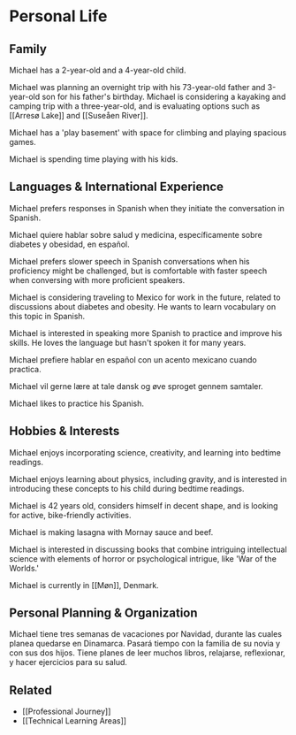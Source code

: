 # Personal Life

## Family
Michael has a 2-year-old and a 4-year-old child.

Michael was planning an overnight trip with his 73-year-old father and 3-year-old son for his father's birthday. Michael is considering a kayaking and camping trip with a three-year-old, and is evaluating options such as [[Arresø Lake]] and [[Suseåen River]].

Michael has a 'play basement' with space for climbing and playing spacious games.

Michael is spending time playing with his kids.

## Languages & International Experience
Michael prefers responses in Spanish when they initiate the conversation in Spanish.

Michael quiere hablar sobre salud y medicina, específicamente sobre diabetes y obesidad, en español.

Michael prefers slower speech in Spanish conversations when his proficiency might be challenged, but is comfortable with faster speech when conversing with more proficient speakers.

Michael is considering traveling to Mexico for work in the future, related to discussions about diabetes and obesity. He wants to learn vocabulary on this topic in Spanish.

Michael is interested in speaking more Spanish to practice and improve his skills. He loves the language but hasn't spoken it for many years.

Michael prefiere hablar en español con un acento mexicano cuando practica.

Michael vil gerne lære at tale dansk og øve sproget gennem samtaler.

Michael likes to practice his Spanish.

## Hobbies & Interests
Michael enjoys incorporating science, creativity, and learning into bedtime readings.

Michael enjoys learning about physics, including gravity, and is interested in introducing these concepts to his child during bedtime readings.

Michael is 42 years old, considers himself in decent shape, and is looking for active, bike-friendly activities.

Michael is making lasagna with Mornay sauce and beef.

Michael is interested in discussing books that combine intriguing intellectual science with elements of horror or psychological intrigue, like 'War of the Worlds.'

Michael is currently in [[Møn]], Denmark.

## Personal Planning & Organization
Michael tiene tres semanas de vacaciones por Navidad, durante las cuales planea quedarse en Dinamarca. Pasará tiempo con la familia de su novia y con sus dos hijos. Tiene planes de leer muchos libros, relajarse, reflexionar, y hacer ejercicios para su salud.

## Related
- [[Professional Journey]]
- [[Technical Learning Areas]]